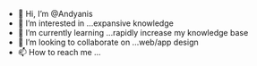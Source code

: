 - 👋 Hi, I’m @Andyanis
- 👀 I’m interested in ...expansive knowledge
- 🌱 I’m currently learning ...rapidly increase my knowledge base
- 💞️ I’m looking to collaborate on ...web/app design
- 📫 How to reach me ...

<!---
Andyanis/Andyanis is a ✨ special ✨ repository because its `README.md` (this file) appears on your GitHub profile.
You can click the Preview link to take a look at your changes.
--->
